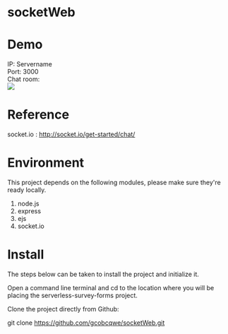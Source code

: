 # socketWeb
# Demo 
IP: Servername<br>
Port: 3000<br>
Chat room:<br>
![](http://imgur.com/DIga87b.png)<br>

# Reference
socket.io : http://socket.io/get-started/chat/<br>

# Environment
This project depends on the following modules, please make sure they're ready locally.<br>
<ol>
<li>node.js</li>
<li>express</li>
<li>ejs</li>
<li>socket.io</li>
</ol>

# Install

The steps below can be taken to install the project and initialize it.

Open a command line terminal and cd to the location where you will be placing the serverless-survey-forms project.

Clone the project directly from Github:

git clone https://github.com/gcobcqwe/socketWeb.git 
